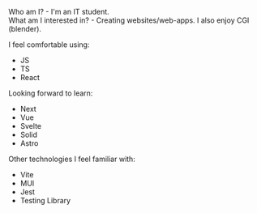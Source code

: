 Who am I? - I'm an IT student.                                                                                                                                        
What am I interested in? - Creating websites/web-apps. I also enjoy CGI (blender).                                              

I feel comfortable using:
- JS
- TS
- React

Looking forward to learn:
- Next
- Vue
- Svelte
- Solid
- Astro

Other technologies I feel familiar with:
- Vite
- MUI
- Jest
- Testing Library
